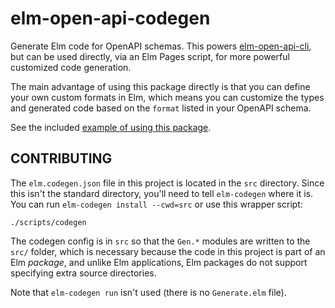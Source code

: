 # elm-open-api-codegen

Generate Elm code for OpenAPI schemas. This powers
[elm-open-api-cli][elm-open-api-cli], but can be used directly, via an Elm Pages
script, for more powerful customized code generation.

The main advantage of using this package directly is that you can define your
own custom formats in Elm, which means you can customize the types and generated
code based on the `format` listed in your OpenAPI schema.

See the included [example of using this package][example].

[elm-open-api-cli]: https://github.com/wolfadex/elm-open-api-cli
[example]: https://github.com/wolfadex/elm-open-api-codegen/tree/main/example-using-api

## CONTRIBUTING

The `elm.codegen.json` file in this project is located in the `src` directory.
Since this isn't the standard directory, you'll need to tell `elm-codegen` where
it is. You can run `elm-codegen install --cwd=src` or use this wrapper script:

    ./scripts/codegen

The codegen config is in `src` so that the `Gen.*` modules are written to the
`src/` folder, which is necessary because the code in this project is part of an
Elm _package_, and unlike Elm applications, Elm packages do not support
specifying extra source directories.

Note that `elm-codegen run` isn't used (there is no `Generate.elm` file).

